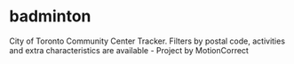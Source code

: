 # badminton
City of Toronto Community Center Tracker. Filters by postal code, activities and extra characteristics are available - Project by MotionCorrect 
